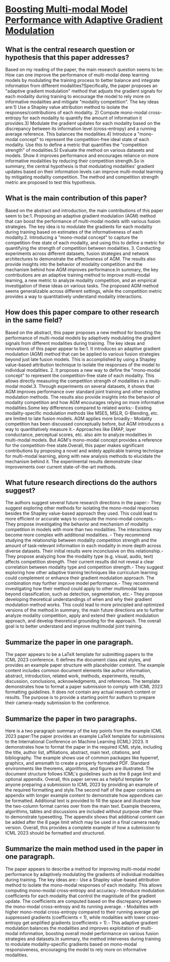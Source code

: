 # [Boosting Multi-modal Model Performance with Adaptive Gradient Modulation](https://arxiv.org/abs/2308.07686)

## What is the central research question or hypothesis that this paper addresses?

Based on my reading of the paper, the main research question seems to be: How can one improve the performance of multi-modal deep learning models by modulating the training process to better balance and integrate information from different modalities?Specifically, the paper proposes an "adaptive gradient modulation" method that adjusts the gradient signals for each modality during training to encourage the model to rely more on informative modalities and mitigate "modality competition". The key ideas are:1) Use a Shapley value attribution method to isolate the responses/contributions of each modality. 2) Compute mono-modal cross-entropy for each modality to quantify the amount of information it provides.3) Modulate the gradient updates for each modality based on the discrepancy between its information level (cross-entropy) and a running average reference. This balances the modalities.4) Introduce a "mono-modal concept" to represent the competition-free ideal state of each modality. Use this to define a metric that quantifies the "competition strength" of modalities.5) Evaluate the method on various datasets and models. Show it improves performance and encourages reliance on more informative modalities by reducing their competition strength.So in summary, the central hypothesis is that modulating modalities' gradient updates based on their information levels can improve multi-modal learning by mitigating modality competition. The method and competition strength metric are proposed to test this hypothesis.


## What is the main contribution of this paper?

Based on the abstract and introduction, the main contributions of this paper seem to be:1. Proposing an adaptive gradient modulation (AGM) method that can boost the performance of multi-modal models with various fusion strategies. The key idea is to modulate the gradients for each modality during training based on estimates of the informativeness of each modality.2. Introducing a "mono-modal concept" to capture the competition-free state of each modality, and using this to define a metric for quantifying the strength of competition between modalities. 3. Conducting experiments across different datasets, fusion strategies and network architectures to demonstrate the effectiveness of AGM. The results also provide insights into the behavior of modality competition and the mechanism behind how AGM improves performance.In summary, the key contributions are an adaptive training method to improve multi-modal learning, a new metric to analyze modality competition, and an empirical investigation of these ideas on various tasks. The proposed AGM method seems generalizable across different settings, while the competition metric provides a way to quantitatively understand modality interactions.


## How does this paper compare to other research in the same field?

Based on the abstract, this paper proposes a new method for boosting the performance of multi-modal models by adaptively modulating the gradient signals from different modalities during training. The key ideas and innovations of this paper appear to be:1. It introduces an adaptive gradient modulation (AGM) method that can be applied to various fusion strategies beyond just late fusion models. This is accomplished by using a Shapley value-based attribution technique to isolate the responses of the model to individual modalities. 2. It proposes a new way to define the "mono-modal concept" to represent the competition-free state of each modality. This allows directly measuring the competition strength of modalities in a multi-modal model.3. Through experiments on several datasets, it shows that AGM improves performance over standard joint training and other existing modulation methods. The results also provide insights into the behavior of modality competition and how AGM encourages relying on more informative modalities.Some key differences compared to related works:- Existing modality-specific modulation methods like MSES, MSLR, G-Blending, etc. are limited to late fusion models. AGM applies more broadly.- Modality competition has been discussed conceptually before, but AGM introduces a way to quantitatively measure it.- Approaches like EMAP, layer conductance, perceptual scores, etc. also aim to analyze modalities in multi-modal models. But AGM's mono-modal concept provides a reference for the competition-free state.Overall, this paper makes significant contributions by proposing a novel and widely applicable training technique for multi-modal learning, along with new analysis methods to elucidate the mechanism behind it. The experimental results demonstrate clear improvements over current state-of-the-art methods.


## What future research directions do the authors suggest?

The authors suggest several future research directions in the paper:- They suggest exploring other methods for isolating the mono-modal responses besides the Shapley value-based approach they used. This could lead to more efficient or accurate ways to compute the mono-modal concepts.- They propose investigating the behavior and mechanism of modality competition in models with more than two modalities. The interactions may become more complex with additional modalities. - They recommend studying the relationship between modality competition strength and the amount of task-relevant information in each modality in more depth across diverse datasets. Their initial results were inconclusive on this relationship.- They propose analyzing how the modality type (e.g. visual, audio, text) affects competition strength. Their current results did not reveal a clear correlation between modality type and competition strength.- They suggest exploring how other adaptive training techniques like curriculum learning could complement or enhance their gradient modulation approach. The combination may further improve model performance.- They recommend investigating how their method could apply to other multimodal tasks beyond classification, such as detection, segmentation, etc.- They propose developing theoretical understandings of when and why their gradient modulation method works. This could lead to more principled and optimized versions of the method.In summary, the main future directions are to further analyze modality competition, apply and extend their gradient modulation approach, and develop theoretical grounding for the approach. The overall goal is to better understand and improve multimodal joint training.


## Summarize the paper in one paragraph.

The paper appears to be a LaTeX template for submitting papers to the ICML 2023 conference. It defines the document class and styles, and provides an example paper structure with placeholder content. The example content includes common document elements like author information, abstract, introduction, related work, methods, experiments, results, discussion, conclusions, acknowledgments, and references. The template demonstrates how to format a paper submission to comply with ICML 2023 formatting guidelines. It does not contain any actual research content or results. The purpose is to provide a starting point for authors to prepare their camera-ready submission to the conference.


## Summarize the paper in two paragraphs.

Here is a two paragraph summary of the key points from the example ICML 2023 paper:The paper provides an example LaTeX template for submissions to the International Conference on Machine Learning (ICML) 2023. It demonstrates how to format the paper in the required ICML style, including the title, author list, affiliations, abstract, main text, citations, and bibliography. The example shows use of common packages like hyperref, graphicx, and amsmath to create a properly formatted PDF. Standard environments like theorems, algorithms, and figures are illustrated. The document structure follows ICML's guidelines such as the 8 page limit and optional appendix. Overall, this paper serves as a helpful template for anyone preparing a submission to ICML 2023 by providing an example of the required formatting and style.The second half of the paper contains an appendix with longer example content to demonstrate how appendices can be formatted. Additional text is provided to fill the space and illustrate how the two-column format carries over from the main text. Example theorems, algorithms, tables and discussions are included without purpose other than to demonstrate typesetting. The appendix shows that additional content can be added after the 8 page limit which may be used in a final camera ready version. Overall, this provides a complete example of how a submission to ICML 2023 should be formatted and structured.


## Summarize the main method used in the paper in one paragraph.

The paper appears to describe a method for improving multi-modal model performance by adaptively modulating the gradients of individual modalities during training. The key ideas are:- Use a Shapley value-based attribution method to isolate the mono-modal responses of each modality. This allows computing mono-modal cross-entropy and accuracy.- Introduce modulation coefficients for each modality that control the magnitude of the gradient update. The coefficients are computed based on the discrepancy between the mono-modal cross-entropy and its running average. - Modalities with higher mono-modal cross-entropy compared to their running average get suppressed gradients (coefficients < 1), while modalities with lower cross-entropy get amplified gradients (coefficients > 1).- This adaptive gradient modulation balances the modalities and improves exploitation of multi-modal information, boosting overall model performance on various fusion strategies and datasets.In summary, the method intervenes during training to modulate modality-specific gradients based on mono-modal responsiveness, encouraging the model to rely more on informative modalities.
